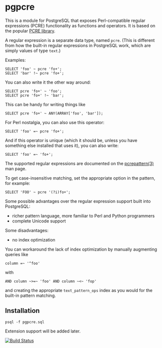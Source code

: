 # pgpcre

This is a module for PostgreSQL that exposes Perl-compatible regular expressions (PCRE) functionality as functions and operators.  It is based on the popular [PCRE library](http://www.pcre.org/).

A regular expression is a separate data type, named `pcre`.  (This is different from how the built-in regular expressions in PostgreSQL work, which are simply values of type `text`.)

Examples:

    SELECT 'foo' ~ pcre 'fo+';
    SELECT 'bar' !~ pcre 'fo+';

You can also write it the other way around:

    SELECT pcre 'fo+' ~ 'foo';
    SELECT pcre 'fo+' !~ 'bar';

This can be handy for writing things like

    SELECT pcre 'fo+' ~ ANY(ARRAY['foo', 'bar']);

For Perl nostalgia, you can also use this operator:

    SELECT 'foo' =~ pcre 'fo+';

And if this operator is unique (which it should be, unless you have
something else installed that uses it), you can also write:

    SELECT 'foo' =~ 'fo+';

The supported regular expressions are documented on the [pcrepattern(3)](http://linux.die.net/man/3/pcrepattern) man page.

To get case-insensitive matching, set the appropriate option in the pattern, for example:

    SELECT 'FOO' ~ pcre '(?i)fo+';

Some possible advantages over the regular expression support built into PostgreSQL:

- richer pattern language, more familiar to Perl and Python programmers
- complete Unicode support

Some disadvantages:

- no index optimization

You can workaround the lack of index optimization by manually augmenting queries like

    column =~ '^foo'

with

    AND column ~>=~ 'foo' AND column ~<~ 'fop'

and creating the appropriate `text_pattern_ops` index as you would for the built-in pattern matching.

## Installation

    psql -f pgpcre.sql

Extension support will be added later.


[![Build Status](https://secure.travis-ci.org/petere/pgpcre.png)](http://travis-ci.org/petere/pgpcre)
